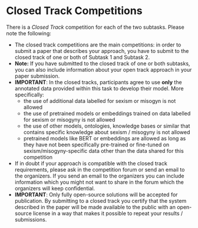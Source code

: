 # Closed Track Competitions

There is a _Closed Track_ competition for each of the two subtasks. Please note the following:

* The closed track competitions are the main competitions: in order to submit a paper that describes your approach, you have to submit to the closed track of 
  one or both of Subtask 1 and Subtask 2.
* **Note:** If you have submitted to the closed track of one or both subtasks, you can also include information about your open track approach in your paper submission.
* **IMPORTANT**: In the closed tracks, participants agree to use **only** the annotated data provided within this task to develop their model. More specifically:
  * the use of additional data labelled for sexism or misogyn is not allowed
  * the use of pretrained models or embeddings trained on data labelled for sexism or misogyny is not allowed
  * the use of other models, ontologies, knowledge bases or similar that contains specific knowledge about sexism / misogyny is not allowed
  * pretrained models like BERT or embeddings are allowed as long as they have not been specifically pre-trained or fine-tuned on sexism/misogyny-specific data other than the data shared for this competition
* If in doubt if your approach is compatible with the closed track requirements, please ask in the competition forum or send an email to the 
  organizers. If you send an email to the organizers you can include information which you might not want to share in the forum which the organizers will 
  keep confidential. 
* **IMPORTANT**: Only fully open-source solutions will be accepted for publication. By submitting to a closed track you certify that the system described in the 
  paper will be made available to the public with an open-source license in a way that makes it possible to repeat your results / submissions. 
